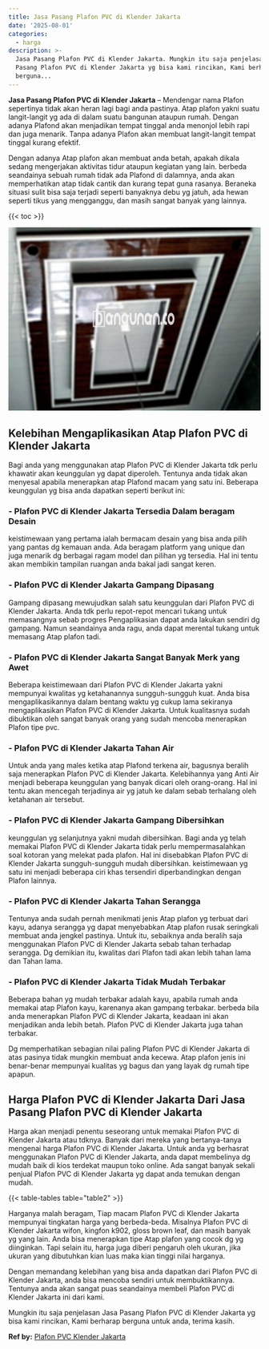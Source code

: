 ```yaml
---
title: Jasa Pasang Plafon PVC di Klender Jakarta
date: '2025-08-01'
categories:
  - harga
description: >-
  Jasa Pasang Plafon PVC di Klender Jakarta. Mungkin itu saja penjelasan Jasa
  Pasang Plafon PVC di Klender Jakarta yg bisa kami rincikan, Kami berharap
  berguna...
---
```


**Jasa Pasang Plafon PVC di Klender Jakarta** – Mendengar nama Plafon sepertinya tidak akan heran lagi bagi anda pastinya. Atap plafon yakni suatu langit-langit yg ada di dalam suatu bangunan ataupun rumah. Dengan adanya Plafond akan menjadikan tempat tinggal anda menonjol lebih rapi dan juga menarik. Tanpa adanya Plafon akan membuat langit-langit tempat tinggal kurang efektif.

Dengan adanya Atap plafon akan membuat anda betah, apakah dikala sedang mengerjakan aktivitas tidur ataupun kegiatan yang lain. berbeda seandainya sebuah rumah tidak ada Plafond di dalamnya, anda akan memperhatikan atap tidak cantik dan kurang tepat guna rasanya. Beraneka situasi sulit bisa saja terjadi seperti banyaknya debu yg jatuh, ada hewan seperti tikus yang mengganggu, dan masih sangat banyak yang lainnya.

{{< toc >}}

![Jasa Pasang Plafon PVC di Klender Jakarta](/images/flafond-pvc-murah10.png)

## Kelebihan Mengaplikasikan Atap Plafon PVC di Klender Jakarta

Bagi anda yang menggunakan atap Plafon PVC di Klender Jakarta tdk perlu khawatir akan keunggulan yg dapat diperoleh. Tentunya anda tidak akan menyesal apabila menerapkan atap Plafond macam yang satu ini. Beberapa keunggulan yg bisa anda dapatkan seperti berikut ini:

### \- Plafon PVC di Klender Jakarta Tersedia Dalam beragam Desain

keistimewaan yang pertama ialah bermacam desain yang bisa anda pilih yang pantas dg kemauan anda. Ada beragam platform yang unique dan juga menarik dg berbagai ragam model dan pilihan yg tersedia. Hal ini tentu akan membikin tampilan ruangan anda bakal jadi sangat keren.

### \- Plafon PVC di Klender Jakarta Gampang Dipasang

Gampang dipasang mewujudkan salah satu keunggulan dari Plafon PVC di Klender Jakarta. Anda tdk perlu repot-repot mencari tukang untuk memasangnya sebab progres Pengaplikasian dapat anda lakukan sendiri dg gampang. Namun seandainya anda ragu, anda dapat merental tukang untuk memasang Atap plafon tadi.

### \- Plafon PVC di Klender Jakarta Sangat Banyak Merk yang Awet

Beberapa keistimewaan dari Plafon PVC di Klender Jakarta yakni mempunyai kwalitas yg ketahanannya sungguh-sungguh kuat. Anda bisa mengaplikasikannya dalam bentang waktu yg cukup lama sekiranya mengaplikasikan Plafon PVC di Klender Jakarta. Untuk kualitasnya sudah dibuktikan oleh sangat banyak orang yang sudah mencoba menerapkan Plafon tipe pvc.

### \- Plafon PVC di Klender Jakarta Tahan Air

Untuk anda yang males ketika atap Plafond terkena air, bagusnya beralih saja menerapkan Plafon PVC di Klender Jakarta. Kelebihannya yang Anti Air menjadi beberapa keunggulan yang banyak dicari oleh orang-orang. Hal ini tentu akan mencegah terjadinya air yg jatuh ke dalam sebab terhalang oleh ketahanan air tersebut.

### \- Plafon PVC di Klender Jakarta Gampang Dibersihkan

keunggulan yg selanjutnya yakni mudah dibersihkan. Bagi anda yg telah memakai Plafon PVC di Klender Jakarta tidak perlu mempermasalahkan soal kotoran yang melekat pada plafon. Hal ini disebabkan Plafon PVC di Klender Jakarta sungguh-sungguh mudah dibersihkan. keistimewaan yg satu ini menjadi beberapa ciri khas tersendiri diperbandingkan dengan Plafon lainnya.

### \- Plafon PVC di Klender Jakarta Tahan Serangga

Tentunya anda sudah pernah menikmati jenis Atap plafon yg terbuat dari kayu, adanya serangga yg dapat menyebabkan Atap plafon rusak seringkali membuat anda jengkel pastinya. Untuk itu, sebaiknya anda beralih saja menggunakan Plafon PVC di Klender Jakarta sebab tahan terhadap serangga. Dg demikian itu, kwalitas dari Plafon tadi akan lebih tahan lama dan Tahan lama.

### \- Plafon PVC di Klender Jakarta Tidak Mudah Terbakar

Beberapa bahan yg mudah terbakar adalah kayu, apabila rumah anda memakai atap Plafon kayu, karenanya akan gampang terbakar. berbeda bila anda menerapkan Plafon PVC di Klender Jakarta, keadaan ini akan menjadikan anda lebih betah. Plafon PVC di Klender Jakarta juga tahan terbakar.

Dg memperhatikan sebagian nilai paling Plafon PVC di Klender Jakarta di atas pasinya tidak mungkin membuat anda kecewa. Atap plafon jenis ini benar-benar mempunyai kualitas yg bagus dan yang layak dg rumah tipe apapun.

## Harga Plafon PVC di Klender Jakarta Dari Jasa Pasang Plafon PVC di Klender Jakarta

Harga akan menjadi penentu seseorang untuk memakai Plafon PVC di Klender Jakarta atau tdknya. Banyak dari mereka yang bertanya-tanya mengenai harga Plafon PVC di Klender Jakarta. Untuk anda yg berhasrat menggunakan Plafon PVC di Klender Jakarta, anda dapat membelinya dg mudah baik di kios terdekat maupun toko online. Ada sangat banyak sekali penjual Plafon PVC di Klender Jakarta yg dapat anda temukan dengan mudah.

{{< table-tables table="table2" >}}

Harganya malah beragam, Tiap macam Plafon PVC di Klender Jakarta mempunyai tingkatan harga yang berbeda-beda. Misalnya Plafon PVC di Klender Jakarta wifon, kingfon k902, gloss brown leaf, dan masih banyak yg yang lain. Anda bisa menerapkan tipe Atap plafon yang cocok dg yg diinginkan. Tapi selain itu, harga juga diberi pengaruh oleh ukuran, jika ukuran yang dibutuhkan kian luas maka kian tinggi nilai harganya.

Dengan memandang kelebihan yang bisa anda dapatkan dari Plafon PVC di Klender Jakarta, anda bisa mencoba sendiri untuk membuktikannya. Tentunya anda akan sangat puas seandainya membeli Plafon PVC di Klender Jakarta ini dari kami.

Mungkin itu saja penjelasan Jasa Pasang Plafon PVC di Klender Jakarta yg bisa kami rincikan, Kami berharap berguna untuk anda, terima kasih.

**Ref by:** [Plafon PVC Klender Jakarta](https://id.wikipedia.org/wiki/Plafon)
